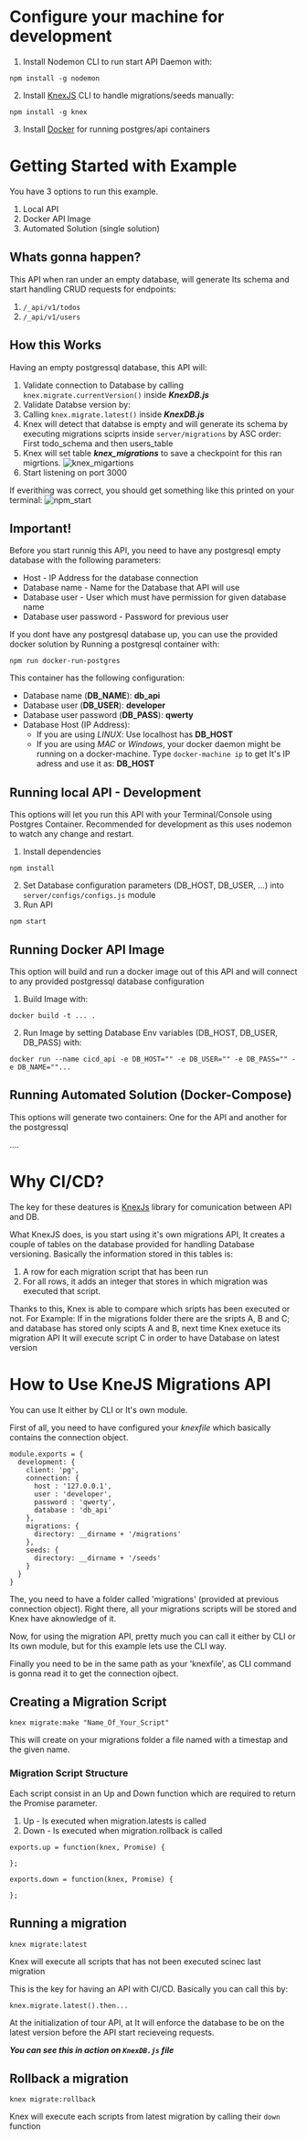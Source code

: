# Configure your machine for development
1. Install Nodemon CLI to run start API Daemon with:  
```
npm install -g nodemon
```

2. Install [KnexJS](http://knexjs.org/#Migrations-API) CLI to handle migrations/seeds manually:  
```
npm install -g knex
```  
3. Install [Docker](https://docs.docker.com/engine/installation/#supported-platforms) for running postgres/api containers

# Getting Started with Example
You have 3 options to run this example.
1. Local API
2. Docker API Image
3. Automated Solution (single solution)

## Whats gonna happen?
This API when ran under an empty database, will generate Its schema and start handling CRUD requests for endpoints:
1. `/_api/v1/todos`
2. `/_api/v1/users`

## How this Works
Having an empty postgressql database, this API will:
1. Validate connection to Database by calling `knex.migrate.currentVersion()` inside _**KnexDB.js**_
2. Validate Databse version by:
  1. Calling `knex.migrate.latest()` inside _**KnexDB.js**_
  2. Knex will detect that databse is empty and will generate its schema by executing migrations sciprts inside `server/migrations` by ASC order: First todo_schema and then users_table
  3. Knex will set table _**knex_migrations**_ to save a checkpoint for this ran migrtions.
  ![knex_migartions](./knex_migrations.PNG)
3. Start listening on port 3000  

If everithing was correct, you should get something like this printed on your terminal:
![npm_start](./npm_start.PNG)


## **Important!**
Before you start runnig this API, you need to have any postgresql empty database with the following parameters:
* Host - IP Address for the database connection
* Database name - Name for the Database that API will use
* Database user - User which must have permission for given database name
* Database user password - Password for previous user

If you dont have any postgresql database up, you can use the provided docker solution by Running a postgresql container with:  

```
npm run docker-run-postgres
```

This container has the following configuration:
   * Database name (**DB_NAME**): **db_api**
   * Database user (**DB_USER**): **developer**
   * Database user password (**DB_PASS**): **qwerty**
   * Database Host (IP Address):
     * If you are using _LINUX_: Use localhost has **DB_HOST**
     * If you are using _MAC_ or _Windows_, your docker daemon might be running on a docker-machine. Type `docker-machine ip` to get It's IP adress and use it as: **DB_HOST**



## Running local API - Development
This options will let you run this API with your Terminal/Console using Postgres Container. Recommended for development as this uses nodemon to watch any change and restart.
1. Install dependencies  
```
npm install
```
2. Set Database configuration parameters (DB_HOST, DB_USER, ...) into `server/configs/configs.js` module
3. Run API  
```
npm start
```

## Running Docker API Image
This option will build and run a docker image out of this API and will connect to any provided postgressql database configuration
1. Build Image with:  
```
docker build -t ... .
```
2. Run Image by setting Database Env variables (DB_HOST, DB_USER, DB_PASS) with:  
```
docker run --name cicd_api -e DB_HOST="" -e DB_USER="" -e DB_PASS="" -e DB_NAME=""...
```


## Running Automated Solution (Docker-Compose)
This options will generate two containers: One for the API and another for the postgressql

....


# Why CI/CD?
The key for these deatures is [KnexJs](www.knexjs.org) library for comunication between API and DB.

What KnexJS does, is you start using it's own migrations API, It creates a couple of tables on the database provided for handling Database versioning. Basically the information stored in this tables is:
1. A row for each migration script that has been run
2. For all rows, it adds an integer that stores in which migration was executed that script.

Thanks to this, Knex is able to compare which sripts has been executed or not. For Example: If in the migrations folder there are the sripts A, B and C; and database has stored only scipts A and B, next time Knex exetuce its migration API It will execute script C in order to have Database on latest version

# How to Use KneJS Migrations API
You can use It either by CLI or It's own module.

First of all, you need to have configured your _knexfile_ which basically contains the connection object.

```
module.exports = {
  development: {
    client: 'pg',
    connection: {
      host : '127.0.0.1',
      user : 'developer',
      password : 'qwerty',
      database : 'db_api'
    },
    migrations: {
      directory: __dirname + '/migrations'
    },
    seeds: {
      directory: __dirname + '/seeds'
    }
  }
}
```
The, you need to have a folder called 'migrations' (provided at previous connection object). Right there, all your migrations scripts will be stored and Knex have aknowledge of it.

Now, for using the migration API, pretty much you can call it either by CLI or Its own module, but for this example lets use the CLI way.

Finally you need to be in the same path as your 'knexfile', as CLI command is gonna read it to get the connection ojbect.  

## Creating a Migration Script
```
knex migrate:make "Name_Of_Your_Script"
```

This will create on your migrations folder a file named with a timestap and the given name.


### Migration Script Structure
Each script consist in an Up and Down function which are required to return the Promise parameter.
1. Up - Is executed when migration.latests is called
2. Down - Is executed when migration.rollback is called

```
exports.up = function(knex, Promise) {

};

exports.down = function(knex, Promise) {

};
```

## Running a migration
```
knex migrate:latest
```
Knex will execute all scripts that has not been executed scinec last migration

This is the key for having an API with CI/CD. Basically you can call this by:

```
knex.migrate.latest().then...
```
At the initialization of tour API, at It will enforce the database to be on the latest version before the API start recieveing requests.

_**You can see this in action on `KnexDB.js` file**_

## Rollback a migration
```
knex migrate:rollback
```
Knex will execute each scripts from latest migration by calling their `down` function
